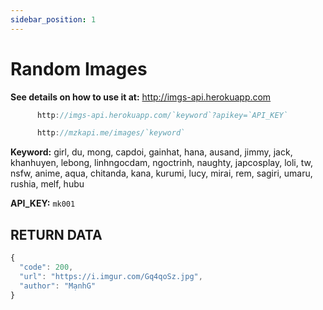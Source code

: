 ```yaml
---
sidebar_position: 1
---
```

# Random Images

**See details on how to use it at:** http://imgs-api.herokuapp.com
```jsx title="API Endpoint:"
      http://imgs-api.herokuapp.com/`keyword`?apikey=`API_KEY`

      http://mzkapi.me/images/`keyword`
```

**Keyword:** girl, du, mong, capdoi, gainhat, hana, ausand, jimmy, jack, khanhuyen, lebong, linhngocdam, ngoctrinh, naughty, japcosplay, loli, tw, nsfw, anime, aqua, chitanda, kana, kurumi, lucy, mirai, rem, sagiri, umaru, rushia, melf, hubu

**API_KEY:** `mk001`

## RETURN DATA

```jsx title="https://imgs-api.herokuapp.com/girl?apikey=test"
{
  "code": 200,
  "url": "https://i.imgur.com/Gq4qoSz.jpg",
  "author": "MạnhG"
}
```
